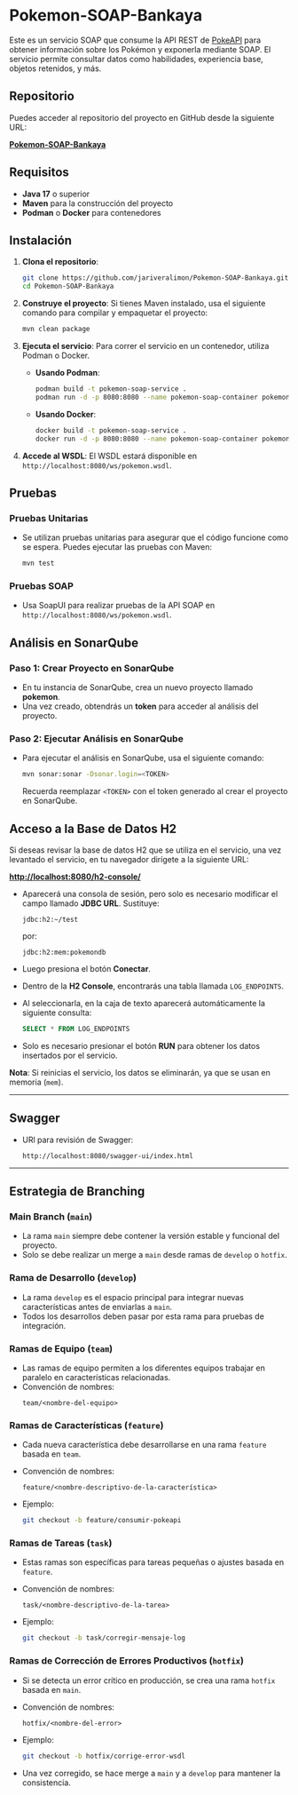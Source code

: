 # Pokemon-SOAP-Bankaya

Este es un servicio SOAP que consume la API REST de [PokeAPI](https://pokeapi.co/) para obtener información sobre los Pokémon y exponerla mediante SOAP. El servicio permite consultar datos como habilidades, experiencia base, objetos retenidos, y más.

## Repositorio

Puedes acceder al repositorio del proyecto en GitHub desde la siguiente URL:

**[Pokemon-SOAP-Bankaya](https://github.com/jariveralimon/Pokemon-SOAP-Bankaya.git)**

## Requisitos

- **Java 17** o superior
- **Maven** para la construcción del proyecto
- **Podman** o **Docker** para contenedores

## Instalación

1. **Clona el repositorio**:
   ```bash
   git clone https://github.com/jariveralimon/Pokemon-SOAP-Bankaya.git
   cd Pokemon-SOAP-Bankaya
   ```

2. **Construye el proyecto**:
   Si tienes Maven instalado, usa el siguiente comando para compilar y empaquetar el proyecto:
   ```bash
   mvn clean package
   ```

3. **Ejecuta el servicio**:
   Para correr el servicio en un contenedor, utiliza Podman o Docker.

   - **Usando Podman**:
     ```bash
     podman build -t pokemon-soap-service .
     podman run -d -p 8080:8080 --name pokemon-soap-container pokemon-soap-service
     ```

   - **Usando Docker**:
     ```bash
     docker build -t pokemon-soap-service .
     docker run -d -p 8080:8080 --name pokemon-soap-container pokemon-soap-service
     ```

4. **Accede al WSDL**:
   El WSDL estará disponible en `http://localhost:8080/ws/pokemon.wsdl`.

## Pruebas

### **Pruebas Unitarias**

- Se utilizan pruebas unitarias para asegurar que el código funcione como se espera. Puedes ejecutar las pruebas con Maven:

  ```bash
  mvn test
  ```

### **Pruebas SOAP**

- Usa SoapUI para realizar pruebas de la API SOAP en `http://localhost:8080/ws/pokemon.wsdl`.

## Análisis en SonarQube

### **Paso 1: Crear Proyecto en SonarQube**
- En tu instancia de SonarQube, crea un nuevo proyecto llamado **pokemon**.
- Una vez creado, obtendrás un **token** para acceder al análisis del proyecto.

### **Paso 2: Ejecutar Análisis en SonarQube**
- Para ejecutar el análisis en SonarQube, usa el siguiente comando:

  ```bash
  mvn sonar:sonar -Dsonar.login=<TOKEN>
  ```

  Recuerda reemplazar `<TOKEN>` con el token generado al crear el proyecto en SonarQube.

## Acceso a la Base de Datos H2

Si deseas revisar la base de datos H2 que se utiliza en el servicio, una vez levantado el servicio, en tu navegador dirígete a la siguiente URL:

**[http://localhost:8080/h2-console/](http://localhost:8080/h2-console/)**

- Aparecerá una consola de sesión, pero solo es necesario modificar el campo llamado **JDBC URL**. Sustituye:

  ```
  jdbc:h2:~/test
  ```

  por:

  ```
  jdbc:h2:mem:pokemondb
  ```

- Luego presiona el botón **Conectar**.

- Dentro de la **H2 Console**, encontrarás una tabla llamada `LOG_ENDPOINTS`.

- Al seleccionarla, en la caja de texto aparecerá automáticamente la siguiente consulta:

  ```sql
  SELECT * FROM LOG_ENDPOINTS
  ```

- Solo es necesario presionar el botón **RUN** para obtener los datos insertados por el servicio.

**Nota**: Si reinicias el servicio, los datos se eliminarán, ya que se usan en memoria (`mem`).

---

## Swagger

- URl para revisión de Swagger:

  ```
  http://localhost:8080/swagger-ui/index.html
  ```

---

## Estrategia de Branching

### **Main Branch (`main`)**
- La rama `main` siempre debe contener la versión estable y funcional del proyecto.
- Solo se debe realizar un merge a `main` desde ramas de `develop` o `hotfix`.

### **Rama de Desarrollo (`develop`)**
- La rama `develop` es el espacio principal para integrar nuevas características antes de enviarlas a `main`.
- Todos los desarrollos deben pasar por esta rama para pruebas de integración.

### **Ramas de Equipo (`team`)**
- Las ramas de equipo permiten a los diferentes equipos trabajar en paralelo en características relacionadas.
- Convención de nombres:
  ```
  team/<nombre-del-equipo>
  ```

### **Ramas de Características (`feature`)**
- Cada nueva característica debe desarrollarse en una rama `feature` basada en `team`.
- Convención de nombres:
  ```
  feature/<nombre-descriptivo-de-la-característica>
  ```

- Ejemplo:
  ```bash
  git checkout -b feature/consumir-pokeapi
  ```

### **Ramas de Tareas (`task`)**
- Estas ramas son específicas para tareas pequeñas o ajustes basada en `feature`.
- Convención de nombres:
  ```
  task/<nombre-descriptivo-de-la-tarea>
  ```

- Ejemplo:
  ```bash
  git checkout -b task/corregir-mensaje-log
  ```

### **Ramas de Corrección de Errores Productivos (`hotfix`)**
- Si se detecta un error crítico en producción, se crea una rama `hotfix` basada en `main`.
- Convención de nombres:
  ```
  hotfix/<nombre-del-error>
  ```

- Ejemplo:
  ```bash
  git checkout -b hotfix/corrige-error-wsdl
  ```

- Una vez corregido, se hace merge a `main` y a `develop` para mantener la consistencia.
